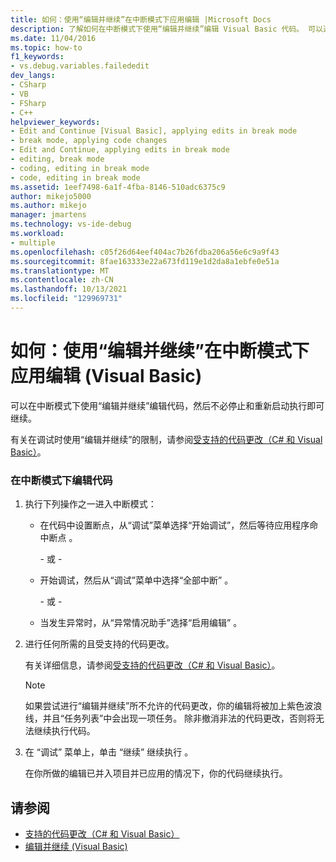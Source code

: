 ```yaml
---
title: 如何：使用“编辑并继续”在中断模式下应用编辑 |Microsoft Docs
description: 了解如何在中断模式下使用“编辑并继续”编辑 Visual Basic 代码。 可以通过多种方式进入中断模式。
ms.date: 11/04/2016
ms.topic: how-to
f1_keywords:
- vs.debug.variables.failededit
dev_langs:
- CSharp
- VB
- FSharp
- C++
helpviewer_keywords:
- Edit and Continue [Visual Basic], applying edits in break mode
- break mode, applying code changes
- Edit and Continue, applying edits in break mode
- editing, break mode
- coding, editing in break mode
- code, editing in break mode
ms.assetid: 1eef7498-6a1f-4fba-8146-510adc6375c9
author: mikejo5000
ms.author: mikejo
manager: jmartens
ms.technology: vs-ide-debug
ms.workload:
- multiple
ms.openlocfilehash: c05f26d64eef404ac7b26fdba206a56e6c9a9f43
ms.sourcegitcommit: 8fae163333e22a673fd119e1d2da8a1ebfe0e51a
ms.translationtype: MT
ms.contentlocale: zh-CN
ms.lasthandoff: 10/13/2021
ms.locfileid: "129969731"
---
```

# <a name="how-to-apply-edits-in-break-mode-with-edit-and-continue-visual-basic"></a>如何：使用“编辑并继续”在中断模式下应用编辑 (Visual Basic)
可以在中断模式下使用“编辑并继续”编辑代码，然后不必停止和重新启动执行即可继续。

有关在调试时使用“编辑并继续”的限制，请参阅[受支持的代码更改（C# 和 Visual Basic）](../debugger/supported-code-changes-csharp.md)。

### <a name="to-edit-code-in-break-mode"></a>在中断模式下编辑代码

1. 执行下列操作之一进入中断模式：

    - 在代码中设置断点，从“调试”菜单选择“开始调试”，然后等待应用程序命中断点 。

         \- 或 -

    - 开始调试，然后从“调试”菜单中选择“全部中断” 。

         \- 或 -

    - 当发生异常时，从“异常情况助手”选择“启用编辑” 。

2. 进行任何所需的且受支持的代码更改。

     有关详细信息，请参阅[受支持的代码更改（C# 和 Visual Basic）](../debugger/supported-code-changes-csharp.md)。

    > [!NOTE]
    > 如果尝试进行“编辑并继续”所不允许的代码更改，你的编辑将被加上紫色波浪线，并且“任务列表”中会出现一项任务。 除非撤消非法的代码更改，否则将无法继续执行代码。

3. 在 “调试” 菜单上，单击 “继续” 继续执行 。

     在你所做的编辑已并入项目并已应用的情况下，你的代码继续执行。

## <a name="see-also"></a>请参阅
- [支持的代码更改（C# 和 Visual Basic）](../debugger/supported-code-changes-csharp.md)
- [编辑并继续 (Visual Basic)](../debugger/edit-and-continue-visual-basic.md)
